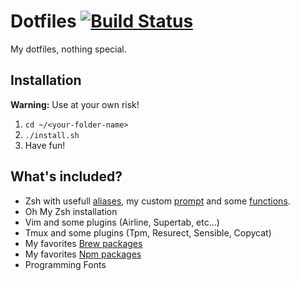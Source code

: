 # Dotfiles [![Build Status][build-img]][build]
My dotfiles, nothing special.

## Installation
**Warning:** Use at your own risk!

1. `cd ~/<your-folder-name>`
2. `./install.sh`
3. Have fun!

## What's included?
* Zsh with usefull [aliases][zsh-aliases], my custom [prompt][zsh-prompt] and some [functions][zsh-functions].
* Oh My Zsh installation
* Vim and some plugins (Airline, Supertab, etc...)
* Tmux and some plugins (Tpm, Resurect, Sensible, Copycat)
* My favorites [Brew packages][brew-packages]
* My favorites [Npm packages][npm-packages]
* Programming Fonts

[zsh-aliases]:   https://github.com/michelemazzucco/dotfiles/blob/master/zsh/aliases.zsh
[zsh-prompt]:    https://github.com/michelemazzucco/dotfiles/blob/master/zsh/prompt.zsh
[zsh-functions]: https://github.com/michelemazzucco/dotfiles/blob/master/zsh/functions.zsh
[brew-packages]: https://github.com/michelemazzucco/dotfiles/blob/master/Brewfile
[npm-packages]:  https://github.com/michelemazzucco/dotfiles/blob/master/node/install.sh
[build]:         https://travis-ci.org/michelemazzucco/dotfiles
[build-img]:     https://travis-ci.org/michelemazzucco/dotfiles.svg?branch=master
